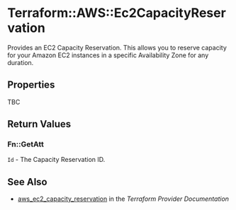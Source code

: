 # Terraform::AWS::Ec2CapacityReservation

Provides an EC2 Capacity Reservation. This allows you to reserve capacity for your Amazon EC2 instances in a specific Availability Zone for any duration.

## Properties

TBC

## Return Values

### Fn::GetAtt

`Id` - The Capacity Reservation ID.

## See Also

* [aws_ec2_capacity_reservation](https://www.terraform.io/docs/providers/aws/r/ec2_capacity_reservation.html) in the _Terraform Provider Documentation_